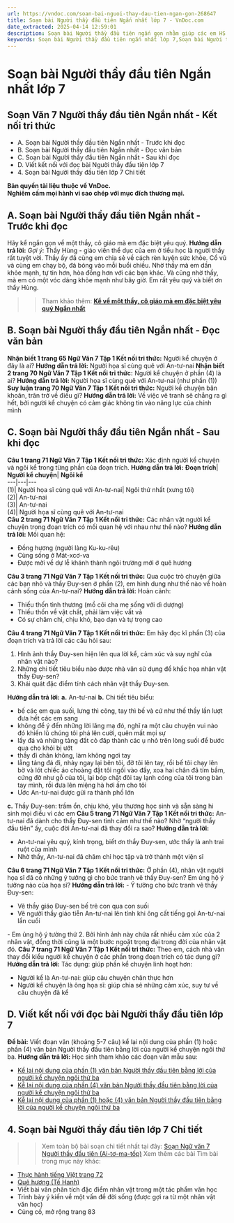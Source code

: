 ```yaml
---
url: https://vndoc.com/soan-bai-nguoi-thay-dau-tien-ngan-gon-268647
title: Soạn bài Người thầy đầu tiên Ngắn nhất lớp 7 - VnDoc.com
date_extracted: 2025-04-14 12:59:01
description: Soạn bài Người thầy đầu tiên ngắn gọn nhằm giúp các em HS đạt kết quả tốt trong quá trình làm bài tập và học tập môn Ngữ văn lớp 7 sách Kết nối tri thức.
keywords: Soạn bài Người thầy đầu tiên ngắn nhất lớp 7,Soạn bài Người thầy đầu tiên lớp 7 siêu ngắn,Soạn bài Người thầy đầu tiên lớp 7 kết nối tri thức,Soạn bài Người thầy đầu tiên ngắn nhất,Soạn bài Người thầy đầu tiên siêu ngắn,Soạn bài Người thầy đầu tiên ngắn gọn,Người thầy đầu tiên,Soạn bài Người thầy đầu tiên,Người thầy đầu tiên Ai-tơ-ma-tốp,Soạn bài Người thầy đầu tiên trang 65,Soạn bài Người thầy đầu tiên Ai-tơ-ma-tốp,Người thầy đầu tiên trang 65,Soạn Người thầy đầu tiên
---
```


# Soạn bài Người thầy đầu tiên Ngắn nhất lớp 7
## **Soạn Văn 7 Người thầy đầu tiên Ngắn nhất - Kết nối tri thức**
  * A. Soạn bài Người thầy đầu tiên Ngắn nhất - Trước khi đọc
  * B. Soạn bài Người thầy đầu tiên Ngắn nhất - Đọc văn bản
  * C. Soạn bài Người thầy đầu tiên Ngắn nhất - Sau khi đọc
  * D. Viết kết nối với đọc bài Người thầy đầu tiên lớp 7
  * 4\. Soạn bài Người thầy đầu tiên lớp 7 Chi tiết

**Bản quyền tài liệu thuộc về VnDoc.  
Nghiêm cấm mọi hành vi sao chép với mục đích thương mại.**
## **A. Soạn bài Người thầy đầu tiên Ngắn nhất - Trước khi đọc**
Hãy kể ngắn gọn về một thầy, cô giáo mà em đặc biệt yêu quý.
**Hướng dẫn trả lời:**
_Gợi ý:_
Thầy Hùng - giáo viên thể dục của em ở tiểu học là người thầy rất tuyệt vời. Thầy ấy đã cùng em chia sẻ về cách rèn luyện sức khỏe. Cổ vũ và cùng em chạy bộ, đá bóng vào mỗi buổi chiều. Nhờ thầy mà em dần khỏe mạnh, tự tin hơn, hòa đồng hơn với các bạn khác. Và cũng nhờ thầy, mà em có một vóc dáng khỏe mạnh như bây giờ. Em rất yêu quý và biết ơn thầy Hùng.
>> Tham khảo thêm: **[Kể về một thầy, cô giáo mà em đặc biệt yêu quý Ngắn nhất](<https://vndoc.com/hay-ke-ngan-gon-ve-mot-thay-co-giao-ma-em-dac-biet-yeu-quy-278418>)**
## **B. Soạn bài Người thầy đầu tiên Ngắn nhất - Đọc văn bản**
**Nhận biết 1 trang 65 Ngữ Văn 7 Tập 1 Kết nối tri thức:** Người kể chuyện ở đây là ai?
**Hướng dẫn trả lời:**
Người họa sĩ cùng quê với An-tư-nai
**Nhận biết 2 trang 70 Ngữ Văn 7 Tập 1 Kết nối tri thức:** Người kể chuyện ở phần \(4\) là ai?
**Hướng dẫn trả lời:**
Người họa sĩ cùng quê với An-tư-nai \(như phần \(1\)\)
**Suy luận trang 70 Ngữ Văn 7 Tập 1 Kết nối tri thức:** Người kể chuyện băn khoăn, trăn trở về điều gì?
**Hướng dẫn trả lời:**
Về việc vẽ tranh sẽ chẳng ra gì hết, bởi người kể chuyện có cảm giác không tin vào năng lực của chính mình
## **C. Soạn bài Người thầy đầu tiên Ngắn nhất - Sau khi đọc**
**Câu 1 trang 71 Ngữ Văn 7 Tập 1 Kết nối tri thức:** Xác định người kể chuyện và ngôi kể trong từng phần của đoạn trích.
**Hướng dẫn trả lời:**
**Đoạn trích**| **Người kể chuyện**| **Ngôi kể**  
---|---|---  
\(1\)| Người họa sĩ cùng quê với An-tư-nai| Ngôi thứ nhất \(xưng tôi\)  
\(2\)| An-tư-nai  
\(3\)| An-tư-nai  
\(4\)| Người họa sĩ cùng quê với An-tư-nai  
**Câu 2 trang 71 Ngữ Văn 7 Tập 1 Kết nối tri thức:** Các nhân vật người kể chuyện trong đoạn trích có mối quan hệ với nhau như thế nào?
**Hướng dẫn trả lời:**
Mối quan hệ:
  * Đồng hương \(người làng Ku-ku-rêu\)
  * Cùng sống ở Mát-xcơ-va
  * Được mời về dự lễ khánh thành ngôi trường mới ở quê hương

**Câu 3 trang 71 Ngữ Văn 7 Tập 1 Kết nối tri thức:** Qua cuộc trò chuyện giữa các bạn nhỏ và thầy Đuy-sen ở phần \(2\), em hình dung như thế nào về hoàn cảnh sống của An-tư-nai?
**Hướng dẫn trả lời:**
Hoàn cảnh:
  * Thiếu thốn tình thương \(mồ côi cha mẹ sống với dì dượng\)
  * Thiếu thốn về vật chất, phải làm việc vất vả
  * Có sự chăm chỉ, chịu khó, bạo dạn và tự trọng cao

**Câu 4 trang 71 Ngữ Văn 7 Tập 1 Kết nối tri thức:** Em hãy đọc kĩ phần \(3\) của đoạn trích và trả lời các câu hỏi sau:
  1. Hình ảnh thầy Đuy-sen hiện lên qua lời kể, cảm xúc và suy nghĩ của nhân vật nào?
  2. Những chi tiết tiêu biểu nào được nhà văn sử dụng để khắc họa nhân vật thầy Đuy-sen?
  3. Khái quát đặc điểm tính cách nhân vật thầy Đuy-sen.

**Hướng dẫn trả lời:**
**a.** An-tư-nai
**b.** Chi tiết tiêu biểu:
  * bế các em qua suối, lưng thì cõng, tay thì bế và cứ như thế thầy lần lượt đưa hết các em sang
  * không để ý đến những lời lăng mạ đó, nghĩ ra một câu chuyện vui nào đó khiến lũ chúng tôi phá lên cười, quên mất mọi sự
  * lấy đá và những tảng đất cỏ đăp thành các ụ nhỏ trên lòng suối để bước qua cho khỏi bị ướt
  * thầy đi chân không, làm không ngơi tay
  * lẳng tảng đá đi, nhảy ngay lại bên tôi, đỡ tôi lên tay, rồi bế tôi chạy lên bờ và lót chiếc áo choàng đặt tôi ngồi vào đấy, xoa hai chân đã tím bầm, cứng đờ như gỗ của tôi, lại bóp chặt đôi tay lạnh cóng của tôi trong bàn tay mình, rồi đưa lên miệng hà hơi ấm cho tôi
  * Ước An-tư-nai được gửi ra thành phố lớn

**c.** Thầy Đuy-sen: trầm ổn, chịu khó, yêu thương học sinh và sẵn sàng hi sinh mọi điều vì các em
**Câu 5 trang 71 Ngữ Văn 7 Tập 1 Kết nối tri thức:** An-tư-nai đã dành cho thầy Đuy-sen tình cảm như thế nào? Nhờ “người thầy đầu tiên” ấy, cuộc đời An-tư-nai đã thay đổi ra sao?
**Hướng dẫn trả lời:**
  * An-tư-nai yêu quý, kính trọng, biết ơn thầy Đuy-sen, ước thầy là anh trai ruột của mình
  * Nhờ thầy, An-tư-nai đã chăm chỉ học tập và trở thành một viện sĩ

**Câu 6 trang 71 Ngữ Văn 7 Tập 1 Kết nối tri thức:** Ở phần \(4\), nhân vật người họa sĩ đã có những ý tưởng gì cho bức tranh vẽ thầy Đuy-sen? Em ủng hộ ý tưởng nào của họa sĩ?
**Hướng dẫn trả lời:**
\- Ý tưởng cho bức tranh vẽ thầy Đuy-sen:
  * Vẽ thầy giáo Đuy-sen bế trẻ con qua con suối
  * Vẽ người thầy giáo tiễn An-tư-nai lên tỉnh khi ông cất tiếng gọi An-tư-nai lần cuối

\- Em ủng hộ ý tưởng thứ 2. Bởi hình ảnh này chứa rất nhiều cảm xúc của 2 nhân vật, đồng thời cũng là một bước ngoặt trọng đại trong đời của nhân vật đó.
**Câu 7 trang 71 Ngữ Văn 7 Tập 1 Kết nối tri thức:** Theo em, cách nhà văn thay đổi kiểu người kể chuyện ở các phần trong đoạn trích có tác dụng gì?
**Hướng dẫn trả lời:**
Tác dụng: giúp phần kể chuyện linh hoạt hơn:
  * Người kể là An-tư-nai: giúp câu chuyện chân thực hơn
  * Người kể chuyện là ông họa sĩ: giúp chia sẻ những cảm xúc, suy tư về câu chuyện đã kể

## **D. Viết kết nối với đọc bài Người thầy đầu tiên lớp 7**
**Đề bài:** Viết đoạn văn \(khoảng 5-7 câu\) kể lại nội dung của phần \(1\) hoặc phần \(4\) văn bản Người thầy đầu tiên bằng lời của người kể chuyện ngôi thứ ba.
**Hướng dẫn trả lời:**
Học sinh tham khảo các đoạn văn mẫu sau:
  * [Kể lại nội dung của phần \(1\) văn bản Người thầy đầu tiên bằng lời của người kể chuyện ngôi thứ ba ](<https://vndoc.com/ke-lai-noi-dung-cua-phan-1-van-ban-nguoi-thay-dau-tien-bang-loi-cua-nguoi-ke-chuyen-ngoi-thu-3-278420>)
  * [Kể lại nội dung của phần \(4\) văn bản Người thầy đầu tiên bằng lời của người kể chuyện ngôi thứ ba ](<https://vndoc.com/ke-lai-noi-dung-cua-phan-4-van-ban-nguoi-thay-dau-tien-bang-loi-cua-nguoi-ke-chuyen-ngoi-thu-ba-278422>)
  * [Kể lại nội dung của phần \(1\) hoặc \(4\) văn bản Người thầy đầu tiên bằng lời của người kể chuyện ngôi thứ ba ](<https://vndoc.com/ke-lai-noi-dung-cua-phan-1-hoac-phan-4-van-ban-nguoi-thay-dau-tien-bang-loi-cua-nguoi-ke-chuyen-ngoi-thu-ba-278424>)

## **4\. Soạn bài Người thầy đầu tiên lớp 7 Chi tiết**
>> Xem toàn bộ bài soạn chi tiết nhất tại đây: [Soạn Ngữ văn 7 Người thầy đầu tiên \(Ai-tơ-ma-tốp\)](<https://vndoc.com/soan-bai-nguoi-thay-dau-tien-268633>)
Xem thêm các bài Tìm bài trong mục này khác:
  * [Thực hành tiếng Việt trang 72](</soan-van-7-trang-72-tap-1-ket-noi-tri-thuc-ngan-nhat-330041>)
  * [Quê hương \(Tế Hanh\)](</soan-bai-que-huong-ngan-gon-lop-7-268687>)
  * Viết bài văn phân tích đặc điểm nhân vật trong một tác phẩm văn học
  * Trình bày ý kiến về một vấn đề đời sống \(được gợi ra từ một nhân vật văn học\)
  * Củng cố, mở rộng trang 83

